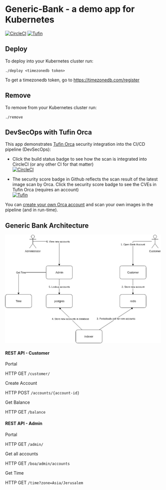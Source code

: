 # Generic-Bank - a demo app for Kubernetes
[![CircleCI](https://circleci.com/gh/Tufin/generic-bank.svg?style=shield&circle-token=dadfdb30201b7acdcfe4c91a2670536bd937c188)](https://circleci.com/gh/Tufin/generic-bank)
[![Tufin](https://securecloud.tufin.io/api/generic-bank/retail/badges/security-score?image=tufinim/generic-bank:1102:cia-latest&token=46996438-6a77-4f9b-86cc-8a5308ff8966)](https://securecloud.tufin.io/k8s/#/generic-bank/retail/grid/scans?image=tufinim/generic-bank:cia-latest)

## Deploy

To deploy into your Kubernetes cluster run:
```
./deploy <timezonedb token>
```
To get a timezonedb token, go to https://timezonedb.com/register

## Remove
To remove from your Kubernetes cluster run:
```
./remove
```

## DevSecOps with Tufin Orca
This app demonstrates [Tufin Orca](https://www.tufin.com/tryorca) security integration into the CI/CD pipeline (DevSecOps):
- Click the build status badge to see how the scan is integrated into CircleCI (or any other CI for that matter)  
[![CircleCI](https://circleci.com/gh/Tufin/generic-bank.svg?style=shield&circle-token=dadfdb30201b7acdcfe4c91a2670536bd937c188)](https://circleci.com/gh/Tufin/generic-bank)

- The security score badge in Github reflects the scan result of the latest image scan by Orca. Click the security score badge to see the CVEs in Tufin Orca (requires an account)  
[![Tufin](https://orca.tufin.io/api/generic-bank/retail/badges/security-score?image=tufinim/generic-bank:cia-latest&token=7795db57-9633-4dc6-acb4-8acf118104c9)](https://orca.tufin.io/ui/#/generic-bank/retail/grid/scans?image=tufinim%2Fgeneric-bank)

You can [create your own Orca account](https://www.tufin.com/tryorca) and scan your own images in the pipeline (and in run-time).

## Generic Bank Architecture

![Generic Bank Diagram](https://github.com/Tufin/generic-bank/blob/master/Generic%20Bank%20Diagram.png)


#### REST API - Customer
Portal

HTTP GET `/customer/`

Create Account

HTTP POST `/accounts/{account-id}`

Get Balance

HTTP GET `/balance`

#### REST API - Admin
Portal

HTTP GET `/admin/`

Get all accounts

HTTP GET `/boa/admin/accounts` 

Get Time

HTTP GET `/time?zone=Asia/Jerusalem`


